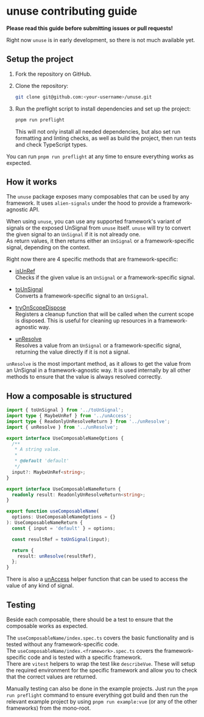 # unuse contributing guide

**Please read this guide before submitting issues or pull requests!**

Right now `unuse` is in early development, so there is not much available yet.

## Setup the project

1. Fork the repository on GitHub.
2. Clone the repository:
   ```bash
   git clone git@github.com:<your-username>/unuse.git
   ```
3. Run the preflight script to install dependencies and set up the project:

   ```bash
   pnpm run preflight
   ```

   This will not only install all needed dependencies, but also set run formatting and linting checks, as well as build the project, then run tests and check TypeScript types.

You can run `pnpm run preflight` at any time to ensure everything works as expected.

## How it works

The `unuse` package exposes many composables that can be used by any framework. It uses `alien-signals` under the hood to provide a framework-agnostic API.

When using `unuse`, you can use any supported framework's variant of signals or the exposed UnSignal from `unuse` itself. `unuse` will try to convert the given signal to an `UnSignal` if it is not already one.  
As return values, it then returns either an `UnSignal` or a framework-specific signal, depending on the context.

Right now there are 4 specific methods that are framework-specific:

- [isUnRef](https://github.com/un-ts/unuse/blob/main/packages/unuse/src/unAccess/index.ts#L48)  
  Checks if the given value is an `UnSignal` or a framework-specific signal.

- [toUnSignal](https://github.com/un-ts/unuse/blob/main/packages/unuse/src/toUnSignal/index.ts#L28)  
  Converts a framework-specific signal to an `UnSignal`.

- [tryOnScopeDispose](https://github.com/un-ts/unuse/blob/main/packages/unuse/src/tryOnScopeDispose/index.ts#L21)  
  Registers a cleanup function that will be called when the current scope is disposed. This is useful for cleaning up resources in a framework-agnostic way.

- [unResolve](https://github.com/un-ts/unuse/blob/main/packages/unuse/src/unResolve/index.ts#L94)  
  Resolves a value from an `UnSignal` or a framework-specific signal, returning the value directly if it is not a signal.

`unResolve` is the most important method, as it allows to get the value from an UnSignal in a framework-agnostic way. It is used internally by all other methods to ensure that the value is always resolved correctly.

## How a composable is structured

```ts
import { toUnSignal } from '../toUnSignal';
import type { MaybeUnRef } from '../unAccess';
import type { ReadonlyUnResolveReturn } from '../unResolve';
import { unResolve } from '../unResolve';

export interface UseComposableNameOptions {
  /**
   * A string value.
   *
   * @default 'default'
   */
  input?: MaybeUnRef<string>;
}

export interface UseComposableNameReturn {
  readonly result: ReadonlyUnResolveReturn<string>;
}

export function useComposableName(
  options: UseComposableNameOptions = {}
): UseComposableNameReturn {
  const { input = 'default' } = options;

  const resultRef = toUnSignal(input);

  return {
    result: unResolve(resultRef),
  };
}
```

There is also a [unAccess](https://github.com/un-ts/unuse/blob/main/packages/unuse/src/unAccess/index.ts#L149) helper function that can be used to access the value of any kind of signal.

## Testing

Beside each composable, there should be a test to ensure that the composable works as expected.

The `useComposableName/index.spec.ts` covers the basic functionality and is tested without any framework-specific code.  
The `useComposableName/index.<framework>.spec.ts` covers the framework-specific code and is tested with a specific framework.  
There are `vitest` helpers to wrap the test like `describeVue`. These will setup the required environment for the specific framework and allow you to check that the correct values are returned.

Manually testing can also be done in the example projects. Just run the `pnpm run preflight` command to ensure everything got build and then run the relevant example project by using `pnpm run example:vue` (or any of the other frameworks) from the mono-root.
